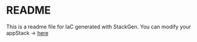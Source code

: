 # README
This is a readme file for IaC generated with StackGen.
You can modify your appStack -> [here](http://main.dev.stackgen.com/appstacks/3c0b054f-7345-4818-8527-05eddc04bddc)
